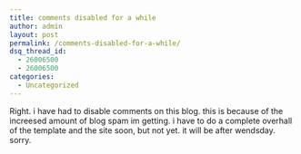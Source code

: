 ```yaml
---
title: comments disabled for a while
author: admin
layout: post
permalink: /comments-disabled-for-a-while/
dsq_thread_id:
  - 26006500
  - 26006500
categories:
  - Uncategorized
---
```

Right. i have had to disable comments on this blog. this is because of the increesed amount of blog spam im getting. i have to do a complete overhall of the template and the site soon, but not yet. it will be after wendsday. sorry.